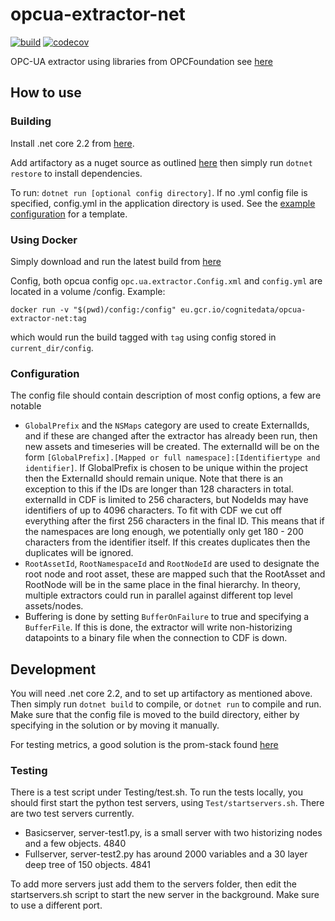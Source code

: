 # opcua-extractor-net
[![build](https://webhooks.dev.cognite.ai/build/buildStatus/icon?job=github-builds/opcua-extractor-net/master)](https://jenkins.cognite.ai/job/github-builds/job/opcua-extractor-net/job/master/)
[![codecov](https://codecov.io/gh/cognitedata/opcua-extractor-net/branch/master/graph/badge.svg?token=SS8CBL93bW)](https://codecov.io/gh/cognitedata/opcua-extractor-net)

OPC-UA extractor using libraries from OPCFoundation see [here](https://github.com/OPCFoundation/UA-.NETStandard)

## How to use

### Building
Install .net core 2.2 from [here](https://dotnet.microsoft.com/download).

Add artifactory as a nuget source as outlined [here](https://cognitedata.atlassian.net/wiki/spaces/IDE/pages/711884992/Migrating+to+Artifactory)
then simply run `dotnet restore` to install dependencies.

To run:
`dotnet run [optional config directory]`. If no .yml config file is specified, config.yml in the application directory is used.
See the [example configuration](Extractor/config.example.yml) for a template.

### Using Docker
Simply download and run the latest build from [here](https://console.cloud.google.com/gcr/images/cognitedata/EU/opcua-extractor-net?gcrImageListsize=30)

Config, both opcua config `opc.ua.extractor.Config.xml` and `config.yml` are located in a volume /config. Example:

`docker run -v "$(pwd)/config:/config" eu.gcr.io/cognitedata/opcua-extractor-net:tag`

which would run the build tagged with `tag` using config stored in `current_dir/config`.

### Configuration
The config file should contain description of most config options, a few are notable
 - `GlobalPrefix` and the `NSMaps` category are used to create ExternalIds, and if these are changed after the extractor
 has already been run, then new assets and timeseries will be created. The externalId will be on the form
 `[GlobalPrefix].[Mapped or full namespace]:[Identifiertype and identifier]`. If GlobalPrefix is chosen to be unique within the project then the ExternalId should remain unique.
 Note that there is an exception to this if the IDs are longer than 128 characters in total. externalId in CDF is limited to 256 characters, but NodeIds may have identifiers of up to 4096 characters. To fit with CDF we cut off everything after the first 256 characters in the final ID. This means that if the namespaces are long enough, we potentially only get 180 - 200 characters from the identifier itself. If this creates duplicates then the duplicates will be ignored.
 - `RootAssetId`, `RootNamespaceId` and `RootNodeId` are used to designate the root node and root asset, these are mapped such
 that the RootAsset and RootNode will be in the same place in the final hierarchy. In theory, multiple extractors could
 run in parallel against different top level assets/nodes.
 - Buffering is done by setting `BufferOnFailure` to true and specifying a `BufferFile`. If this is done, the extractor
 will write non-historizing datapoints to a binary file when the connection to CDF is down.

## Development
You will need .net core 2.2, and to set up artifactory as mentioned above. Then simply run `dotnet build` to compile,
or `dotnet run` to compile and run. Make sure that the config file is moved to the build directory, either by specifying
in the solution or by moving it manually.

For testing metrics, a good solution is the prom-stack found [here](https://github.com/evnsio/prom-stack)

### Testing
There is a test script under Testing/test.sh. To run the tests locally, you should first start the python test servers, using `Test/startservers.sh`. There are two test servers currently.

 - Basicserver, server-test1.py, is a small server with two historizing nodes and a few objects. 4840
 - Fullserver, server-test2.py has around 2000 variables and a 30 layer deep tree of 150 objects. 4841

To add more servers just add them to the servers folder, then edit the startservers.sh script to start the new server in the background. Make sure to use a different port.
 
 
